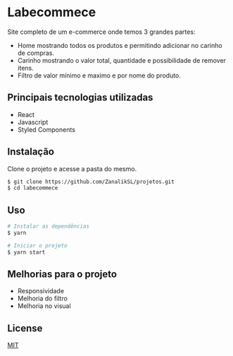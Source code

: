 # Labecommece 

Site completo de um e-commerce onde temos 3 grandes partes: 

- Home mostrando todos os produtos e permitindo adicionar no carinho de compras.
- Carinho mostrando o valor total, quantidade e possibilidade de remover itens.
- Filtro de valor mínimo e maximo e por nome do produto.

## Principais tecnologias utilizadas

- React
- Javascript
- Styled Components

## Instalação

 Clone o projeto e acesse a pasta do mesmo.

```bash
$ git clone https://github.com/ZanalikSL/projetos.git
$ cd labecommece
```

## Uso

```bash
# Instalar as dependências
$ yarn

# Iniciar o projeto
$ yarn start
```

## Melhorias para o projeto

- Responsividade
- Melhoria do filtro
- Melhoria no visual

## License

[MIT](https://choosealicense.com/licenses/mit/)
